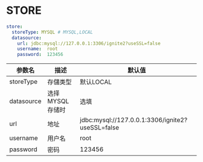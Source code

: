 # STORE
```yaml
store:
  storeType: MYSQL # MYSQL,LOCAL
  datasource:
    url: jdbc:mysql://127.0.0.1:3306/ignite2?useSSL=false
    username:  root
    password:  123456
```

| 参数名      | 描述         | 默认值     |
|----------|------------|---------|
| storeType    | 存儲类型       | 默认LOCAL |
| datasource | 选择MYSQL存储时 | 选填      |
| url | 地址         | jdbc:mysql://127.0.0.1:3306/ignite2?useSSL=false |
| username | 用户名        | root |
| password | 密码         | 123456 |